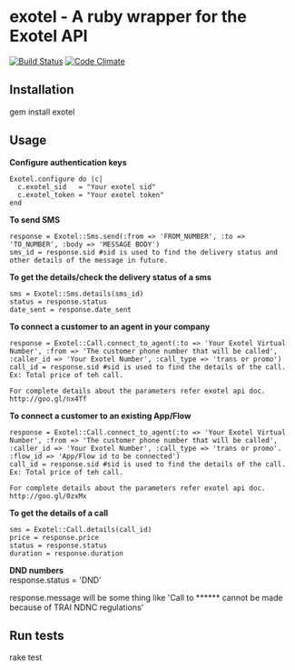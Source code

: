 # exotel - A ruby wrapper for the Exotel API
[![Build Status](https://travis-ci.org/vijendra/exotel.png?branch=master)](https://travis-ci.org/vijendra/exotel)  [![Code Climate](https://codeclimate.com/badge.png)](https://codeclimate.com/github/vijendra/exotel)

## Installation
  gem install exotel

## Usage
  **Configure authentication keys**
  
    Exotel.configure do |c|
      c.exotel_sid   = "Your exotel sid"
      c.exotel_token = "Your exotel token"
    end
 
  **To send SMS**
  
    response = Exotel::Sms.send(:from => 'FROM_NUMBER', :to => 'TO_NUMBER', :body => 'MESSAGE BODY')
    sms_id = response.sid #sid is used to find the delivery status and other details of the message in future.
    
  **To get the details/check the delivery status of a sms**
  
    sms = Exotel::Sms.details(sms_id)
    status = response.status
    date_sent = response.date_sent
    
  **To connect a customer to an agent in your company**
  
    response = Exotel::Call.connect_to_agent(:to => 'Your Exotel Virtual Number', :from => 'The customer phone number that will be called', :caller_id => 'Your Exotel Number', :call_type => 'trans or promo')
    call_id = response.sid #sid is used to find the details of the call. Ex: Total price of teh call. 
    
    For complete details about the parameters refer exotel api doc.
    http://goo.gl/nx4Tf
  
  **To connect a customer to an existing App/Flow**
  
    response = Exotel::Call.connect_to_agent(:to => 'Your Exotel Virtual Number', :from => 'The customer phone number that will be called', :caller_id => 'Your Exotel Number', :call_type => 'trans or promo'. :flow_id => 'App/Flow id to be connected')
    call_id = response.sid #sid is used to find the details of the call. Ex: Total price of teh call. 
    
    For complete details about the parameters refer exotel api doc.
    http://goo.gl/0zxMx
  
  **To get the details of a call**
  
    sms = Exotel::Call.details(call_id)
    price = response.price
    status = response.status
    duration = response.duration
  
  **DND numbers**  
   response.status = 'DND'
   
   response.message will be some thing like 'Call to ****** cannot be made because of TRAI NDNC regulations'
   
## Run tests
  rake test
